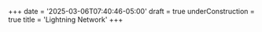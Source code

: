 +++
date = '2025-03-06T07:40:46-05:00'
draft = true
underConstruction = true
title = 'Lightning Network'
+++
